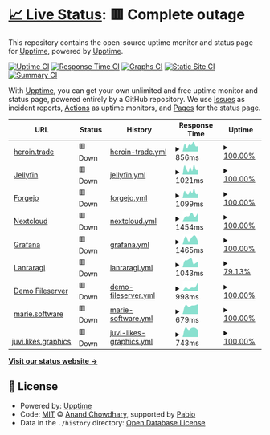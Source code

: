 # [📈 Live Status](https://status.heroin.trade): <!--live status--> **🟥 Complete outage**

This repository contains the open-source uptime monitor and status page for [Upptime](https://upptime.js.org), powered by [Upptime](https://github.com/upptime/upptime).

[![Uptime CI](https://github.com/xqtc161/status-heroin-trade/workflows/Uptime%20CI/badge.svg)](https://github.com/xqtc161/status-heroin-trade/actions?query=workflow%3A%22Uptime+CI%22)
[![Response Time CI](https://github.com/xqtc161/status-heroin-trade/workflows/Response%20Time%20CI/badge.svg)](https://github.com/xqtc161/status-heroin-trade/actions?query=workflow%3A%22Response+Time+CI%22)
[![Graphs CI](https://github.com/xqtc161/status-heroin-trade/workflows/Graphs%20CI/badge.svg)](https://github.com/xqtc161/status-heroin-trade/actions?query=workflow%3A%22Graphs+CI%22)
[![Static Site CI](https://github.com/xqtc161/status-heroin-trade/workflows/Static%20Site%20CI/badge.svg)](https://github.com/xqtc161/status-heroin-trade/actions?query=workflow%3A%22Static+Site+CI%22)
[![Summary CI](https://github.com/xqtc161/status-heroin-trade/workflows/Summary%20CI/badge.svg)](https://github.com/xqtc161/status-heroin-trade/actions?query=workflow%3A%22Summary+CI%22)

With [Upptime](https://upptime.js.org), you can get your own unlimited and free uptime monitor and status page, powered entirely by a GitHub repository. We use [Issues](https://github.com/upptime/upptime/issues) as incident reports, [Actions](https://github.com/xqtc161/status-heroin-trade/actions) as uptime monitors, and [Pages](https://status.heroin.trade) for the status page.

<!--start: status pages-->
<!-- This summary is generated by Upptime (https://github.com/upptime/upptime) -->
<!-- Do not edit this manually, your changes will be overwritten -->
<!-- prettier-ignore -->
| URL | Status | History | Response Time | Uptime |
| --- | ------ | ------- | ------------- | ------ |
| <img alt="" src="https://icons.duckduckgo.com/ip3/heroin.trade.ico" height="13"> [heroin.trade](https://heroin.trade) | 🟥 Down | [heroin-trade.yml](https://github.com/xqtc161/status-heroin-trade/commits/HEAD/history/heroin-trade.yml) | <details><summary><img alt="Response time graph" src="./graphs/heroin-trade/response-time-week.png" height="20"> 856ms</summary><br><a href="https://status.heroin.trade/history/heroin-trade"><img alt="Response time 856" src="https://img.shields.io/endpoint?url=https%3A%2F%2Fraw.githubusercontent.com%2Fxqtc161%2Fstatus-heroin-trade%2FHEAD%2Fapi%2Fheroin-trade%2Fresponse-time.json"></a><br><a href="https://status.heroin.trade/history/heroin-trade"><img alt="24-hour response time 856" src="https://img.shields.io/endpoint?url=https%3A%2F%2Fraw.githubusercontent.com%2Fxqtc161%2Fstatus-heroin-trade%2FHEAD%2Fapi%2Fheroin-trade%2Fresponse-time-day.json"></a><br><a href="https://status.heroin.trade/history/heroin-trade"><img alt="7-day response time 856" src="https://img.shields.io/endpoint?url=https%3A%2F%2Fraw.githubusercontent.com%2Fxqtc161%2Fstatus-heroin-trade%2FHEAD%2Fapi%2Fheroin-trade%2Fresponse-time-week.json"></a><br><a href="https://status.heroin.trade/history/heroin-trade"><img alt="30-day response time 856" src="https://img.shields.io/endpoint?url=https%3A%2F%2Fraw.githubusercontent.com%2Fxqtc161%2Fstatus-heroin-trade%2FHEAD%2Fapi%2Fheroin-trade%2Fresponse-time-month.json"></a><br><a href="https://status.heroin.trade/history/heroin-trade"><img alt="1-year response time 856" src="https://img.shields.io/endpoint?url=https%3A%2F%2Fraw.githubusercontent.com%2Fxqtc161%2Fstatus-heroin-trade%2FHEAD%2Fapi%2Fheroin-trade%2Fresponse-time-year.json"></a></details> | <details><summary><a href="https://status.heroin.trade/history/heroin-trade">100.00%</a></summary><a href="https://status.heroin.trade/history/heroin-trade"><img alt="All-time uptime 100.00%" src="https://img.shields.io/endpoint?url=https%3A%2F%2Fraw.githubusercontent.com%2Fxqtc161%2Fstatus-heroin-trade%2FHEAD%2Fapi%2Fheroin-trade%2Fuptime.json"></a><br><a href="https://status.heroin.trade/history/heroin-trade"><img alt="24-hour uptime 100.00%" src="https://img.shields.io/endpoint?url=https%3A%2F%2Fraw.githubusercontent.com%2Fxqtc161%2Fstatus-heroin-trade%2FHEAD%2Fapi%2Fheroin-trade%2Fuptime-day.json"></a><br><a href="https://status.heroin.trade/history/heroin-trade"><img alt="7-day uptime 100.00%" src="https://img.shields.io/endpoint?url=https%3A%2F%2Fraw.githubusercontent.com%2Fxqtc161%2Fstatus-heroin-trade%2FHEAD%2Fapi%2Fheroin-trade%2Fuptime-week.json"></a><br><a href="https://status.heroin.trade/history/heroin-trade"><img alt="30-day uptime 100.00%" src="https://img.shields.io/endpoint?url=https%3A%2F%2Fraw.githubusercontent.com%2Fxqtc161%2Fstatus-heroin-trade%2FHEAD%2Fapi%2Fheroin-trade%2Fuptime-month.json"></a><br><a href="https://status.heroin.trade/history/heroin-trade"><img alt="1-year uptime 100.00%" src="https://img.shields.io/endpoint?url=https%3A%2F%2Fraw.githubusercontent.com%2Fxqtc161%2Fstatus-heroin-trade%2FHEAD%2Fapi%2Fheroin-trade%2Fuptime-year.json"></a></details>
| <img alt="" src="https://icons.duckduckgo.com/ip3/jellyfin.heroin.trade.ico" height="13"> [Jellyfin](https://jellyfin.heroin.trade) | 🟥 Down | [jellyfin.yml](https://github.com/xqtc161/status-heroin-trade/commits/HEAD/history/jellyfin.yml) | <details><summary><img alt="Response time graph" src="./graphs/jellyfin/response-time-week.png" height="20"> 1021ms</summary><br><a href="https://status.heroin.trade/history/jellyfin"><img alt="Response time 1021" src="https://img.shields.io/endpoint?url=https%3A%2F%2Fraw.githubusercontent.com%2Fxqtc161%2Fstatus-heroin-trade%2FHEAD%2Fapi%2Fjellyfin%2Fresponse-time.json"></a><br><a href="https://status.heroin.trade/history/jellyfin"><img alt="24-hour response time 1021" src="https://img.shields.io/endpoint?url=https%3A%2F%2Fraw.githubusercontent.com%2Fxqtc161%2Fstatus-heroin-trade%2FHEAD%2Fapi%2Fjellyfin%2Fresponse-time-day.json"></a><br><a href="https://status.heroin.trade/history/jellyfin"><img alt="7-day response time 1021" src="https://img.shields.io/endpoint?url=https%3A%2F%2Fraw.githubusercontent.com%2Fxqtc161%2Fstatus-heroin-trade%2FHEAD%2Fapi%2Fjellyfin%2Fresponse-time-week.json"></a><br><a href="https://status.heroin.trade/history/jellyfin"><img alt="30-day response time 1021" src="https://img.shields.io/endpoint?url=https%3A%2F%2Fraw.githubusercontent.com%2Fxqtc161%2Fstatus-heroin-trade%2FHEAD%2Fapi%2Fjellyfin%2Fresponse-time-month.json"></a><br><a href="https://status.heroin.trade/history/jellyfin"><img alt="1-year response time 1021" src="https://img.shields.io/endpoint?url=https%3A%2F%2Fraw.githubusercontent.com%2Fxqtc161%2Fstatus-heroin-trade%2FHEAD%2Fapi%2Fjellyfin%2Fresponse-time-year.json"></a></details> | <details><summary><a href="https://status.heroin.trade/history/jellyfin">100.00%</a></summary><a href="https://status.heroin.trade/history/jellyfin"><img alt="All-time uptime 100.00%" src="https://img.shields.io/endpoint?url=https%3A%2F%2Fraw.githubusercontent.com%2Fxqtc161%2Fstatus-heroin-trade%2FHEAD%2Fapi%2Fjellyfin%2Fuptime.json"></a><br><a href="https://status.heroin.trade/history/jellyfin"><img alt="24-hour uptime 100.00%" src="https://img.shields.io/endpoint?url=https%3A%2F%2Fraw.githubusercontent.com%2Fxqtc161%2Fstatus-heroin-trade%2FHEAD%2Fapi%2Fjellyfin%2Fuptime-day.json"></a><br><a href="https://status.heroin.trade/history/jellyfin"><img alt="7-day uptime 100.00%" src="https://img.shields.io/endpoint?url=https%3A%2F%2Fraw.githubusercontent.com%2Fxqtc161%2Fstatus-heroin-trade%2FHEAD%2Fapi%2Fjellyfin%2Fuptime-week.json"></a><br><a href="https://status.heroin.trade/history/jellyfin"><img alt="30-day uptime 100.00%" src="https://img.shields.io/endpoint?url=https%3A%2F%2Fraw.githubusercontent.com%2Fxqtc161%2Fstatus-heroin-trade%2FHEAD%2Fapi%2Fjellyfin%2Fuptime-month.json"></a><br><a href="https://status.heroin.trade/history/jellyfin"><img alt="1-year uptime 100.00%" src="https://img.shields.io/endpoint?url=https%3A%2F%2Fraw.githubusercontent.com%2Fxqtc161%2Fstatus-heroin-trade%2FHEAD%2Fapi%2Fjellyfin%2Fuptime-year.json"></a></details>
| <img alt="" src="https://icons.duckduckgo.com/ip3/git.heroin.trade.ico" height="13"> [Forgejo](https://git.heroin.trade) | 🟥 Down | [forgejo.yml](https://github.com/xqtc161/status-heroin-trade/commits/HEAD/history/forgejo.yml) | <details><summary><img alt="Response time graph" src="./graphs/forgejo/response-time-week.png" height="20"> 1099ms</summary><br><a href="https://status.heroin.trade/history/forgejo"><img alt="Response time 1099" src="https://img.shields.io/endpoint?url=https%3A%2F%2Fraw.githubusercontent.com%2Fxqtc161%2Fstatus-heroin-trade%2FHEAD%2Fapi%2Fforgejo%2Fresponse-time.json"></a><br><a href="https://status.heroin.trade/history/forgejo"><img alt="24-hour response time 1099" src="https://img.shields.io/endpoint?url=https%3A%2F%2Fraw.githubusercontent.com%2Fxqtc161%2Fstatus-heroin-trade%2FHEAD%2Fapi%2Fforgejo%2Fresponse-time-day.json"></a><br><a href="https://status.heroin.trade/history/forgejo"><img alt="7-day response time 1099" src="https://img.shields.io/endpoint?url=https%3A%2F%2Fraw.githubusercontent.com%2Fxqtc161%2Fstatus-heroin-trade%2FHEAD%2Fapi%2Fforgejo%2Fresponse-time-week.json"></a><br><a href="https://status.heroin.trade/history/forgejo"><img alt="30-day response time 1099" src="https://img.shields.io/endpoint?url=https%3A%2F%2Fraw.githubusercontent.com%2Fxqtc161%2Fstatus-heroin-trade%2FHEAD%2Fapi%2Fforgejo%2Fresponse-time-month.json"></a><br><a href="https://status.heroin.trade/history/forgejo"><img alt="1-year response time 1099" src="https://img.shields.io/endpoint?url=https%3A%2F%2Fraw.githubusercontent.com%2Fxqtc161%2Fstatus-heroin-trade%2FHEAD%2Fapi%2Fforgejo%2Fresponse-time-year.json"></a></details> | <details><summary><a href="https://status.heroin.trade/history/forgejo">100.00%</a></summary><a href="https://status.heroin.trade/history/forgejo"><img alt="All-time uptime 100.00%" src="https://img.shields.io/endpoint?url=https%3A%2F%2Fraw.githubusercontent.com%2Fxqtc161%2Fstatus-heroin-trade%2FHEAD%2Fapi%2Fforgejo%2Fuptime.json"></a><br><a href="https://status.heroin.trade/history/forgejo"><img alt="24-hour uptime 100.00%" src="https://img.shields.io/endpoint?url=https%3A%2F%2Fraw.githubusercontent.com%2Fxqtc161%2Fstatus-heroin-trade%2FHEAD%2Fapi%2Fforgejo%2Fuptime-day.json"></a><br><a href="https://status.heroin.trade/history/forgejo"><img alt="7-day uptime 100.00%" src="https://img.shields.io/endpoint?url=https%3A%2F%2Fraw.githubusercontent.com%2Fxqtc161%2Fstatus-heroin-trade%2FHEAD%2Fapi%2Fforgejo%2Fuptime-week.json"></a><br><a href="https://status.heroin.trade/history/forgejo"><img alt="30-day uptime 100.00%" src="https://img.shields.io/endpoint?url=https%3A%2F%2Fraw.githubusercontent.com%2Fxqtc161%2Fstatus-heroin-trade%2FHEAD%2Fapi%2Fforgejo%2Fuptime-month.json"></a><br><a href="https://status.heroin.trade/history/forgejo"><img alt="1-year uptime 100.00%" src="https://img.shields.io/endpoint?url=https%3A%2F%2Fraw.githubusercontent.com%2Fxqtc161%2Fstatus-heroin-trade%2FHEAD%2Fapi%2Fforgejo%2Fuptime-year.json"></a></details>
| <img alt="" src="https://icons.duckduckgo.com/ip3/cloud.heroin.trade.ico" height="13"> [Nextcloud](https://cloud.heroin.trade) | 🟥 Down | [nextcloud.yml](https://github.com/xqtc161/status-heroin-trade/commits/HEAD/history/nextcloud.yml) | <details><summary><img alt="Response time graph" src="./graphs/nextcloud/response-time-week.png" height="20"> 1454ms</summary><br><a href="https://status.heroin.trade/history/nextcloud"><img alt="Response time 1454" src="https://img.shields.io/endpoint?url=https%3A%2F%2Fraw.githubusercontent.com%2Fxqtc161%2Fstatus-heroin-trade%2FHEAD%2Fapi%2Fnextcloud%2Fresponse-time.json"></a><br><a href="https://status.heroin.trade/history/nextcloud"><img alt="24-hour response time 1454" src="https://img.shields.io/endpoint?url=https%3A%2F%2Fraw.githubusercontent.com%2Fxqtc161%2Fstatus-heroin-trade%2FHEAD%2Fapi%2Fnextcloud%2Fresponse-time-day.json"></a><br><a href="https://status.heroin.trade/history/nextcloud"><img alt="7-day response time 1454" src="https://img.shields.io/endpoint?url=https%3A%2F%2Fraw.githubusercontent.com%2Fxqtc161%2Fstatus-heroin-trade%2FHEAD%2Fapi%2Fnextcloud%2Fresponse-time-week.json"></a><br><a href="https://status.heroin.trade/history/nextcloud"><img alt="30-day response time 1454" src="https://img.shields.io/endpoint?url=https%3A%2F%2Fraw.githubusercontent.com%2Fxqtc161%2Fstatus-heroin-trade%2FHEAD%2Fapi%2Fnextcloud%2Fresponse-time-month.json"></a><br><a href="https://status.heroin.trade/history/nextcloud"><img alt="1-year response time 1454" src="https://img.shields.io/endpoint?url=https%3A%2F%2Fraw.githubusercontent.com%2Fxqtc161%2Fstatus-heroin-trade%2FHEAD%2Fapi%2Fnextcloud%2Fresponse-time-year.json"></a></details> | <details><summary><a href="https://status.heroin.trade/history/nextcloud">100.00%</a></summary><a href="https://status.heroin.trade/history/nextcloud"><img alt="All-time uptime 100.00%" src="https://img.shields.io/endpoint?url=https%3A%2F%2Fraw.githubusercontent.com%2Fxqtc161%2Fstatus-heroin-trade%2FHEAD%2Fapi%2Fnextcloud%2Fuptime.json"></a><br><a href="https://status.heroin.trade/history/nextcloud"><img alt="24-hour uptime 100.00%" src="https://img.shields.io/endpoint?url=https%3A%2F%2Fraw.githubusercontent.com%2Fxqtc161%2Fstatus-heroin-trade%2FHEAD%2Fapi%2Fnextcloud%2Fuptime-day.json"></a><br><a href="https://status.heroin.trade/history/nextcloud"><img alt="7-day uptime 100.00%" src="https://img.shields.io/endpoint?url=https%3A%2F%2Fraw.githubusercontent.com%2Fxqtc161%2Fstatus-heroin-trade%2FHEAD%2Fapi%2Fnextcloud%2Fuptime-week.json"></a><br><a href="https://status.heroin.trade/history/nextcloud"><img alt="30-day uptime 100.00%" src="https://img.shields.io/endpoint?url=https%3A%2F%2Fraw.githubusercontent.com%2Fxqtc161%2Fstatus-heroin-trade%2FHEAD%2Fapi%2Fnextcloud%2Fuptime-month.json"></a><br><a href="https://status.heroin.trade/history/nextcloud"><img alt="1-year uptime 100.00%" src="https://img.shields.io/endpoint?url=https%3A%2F%2Fraw.githubusercontent.com%2Fxqtc161%2Fstatus-heroin-trade%2FHEAD%2Fapi%2Fnextcloud%2Fuptime-year.json"></a></details>
| <img alt="" src="https://icons.duckduckgo.com/ip3/grafana.heroin.trade.ico" height="13"> [Grafana](https://grafana.heroin.trade) | 🟥 Down | [grafana.yml](https://github.com/xqtc161/status-heroin-trade/commits/HEAD/history/grafana.yml) | <details><summary><img alt="Response time graph" src="./graphs/grafana/response-time-week.png" height="20"> 1465ms</summary><br><a href="https://status.heroin.trade/history/grafana"><img alt="Response time 1465" src="https://img.shields.io/endpoint?url=https%3A%2F%2Fraw.githubusercontent.com%2Fxqtc161%2Fstatus-heroin-trade%2FHEAD%2Fapi%2Fgrafana%2Fresponse-time.json"></a><br><a href="https://status.heroin.trade/history/grafana"><img alt="24-hour response time 1465" src="https://img.shields.io/endpoint?url=https%3A%2F%2Fraw.githubusercontent.com%2Fxqtc161%2Fstatus-heroin-trade%2FHEAD%2Fapi%2Fgrafana%2Fresponse-time-day.json"></a><br><a href="https://status.heroin.trade/history/grafana"><img alt="7-day response time 1465" src="https://img.shields.io/endpoint?url=https%3A%2F%2Fraw.githubusercontent.com%2Fxqtc161%2Fstatus-heroin-trade%2FHEAD%2Fapi%2Fgrafana%2Fresponse-time-week.json"></a><br><a href="https://status.heroin.trade/history/grafana"><img alt="30-day response time 1465" src="https://img.shields.io/endpoint?url=https%3A%2F%2Fraw.githubusercontent.com%2Fxqtc161%2Fstatus-heroin-trade%2FHEAD%2Fapi%2Fgrafana%2Fresponse-time-month.json"></a><br><a href="https://status.heroin.trade/history/grafana"><img alt="1-year response time 1465" src="https://img.shields.io/endpoint?url=https%3A%2F%2Fraw.githubusercontent.com%2Fxqtc161%2Fstatus-heroin-trade%2FHEAD%2Fapi%2Fgrafana%2Fresponse-time-year.json"></a></details> | <details><summary><a href="https://status.heroin.trade/history/grafana">100.00%</a></summary><a href="https://status.heroin.trade/history/grafana"><img alt="All-time uptime 100.00%" src="https://img.shields.io/endpoint?url=https%3A%2F%2Fraw.githubusercontent.com%2Fxqtc161%2Fstatus-heroin-trade%2FHEAD%2Fapi%2Fgrafana%2Fuptime.json"></a><br><a href="https://status.heroin.trade/history/grafana"><img alt="24-hour uptime 100.00%" src="https://img.shields.io/endpoint?url=https%3A%2F%2Fraw.githubusercontent.com%2Fxqtc161%2Fstatus-heroin-trade%2FHEAD%2Fapi%2Fgrafana%2Fuptime-day.json"></a><br><a href="https://status.heroin.trade/history/grafana"><img alt="7-day uptime 100.00%" src="https://img.shields.io/endpoint?url=https%3A%2F%2Fraw.githubusercontent.com%2Fxqtc161%2Fstatus-heroin-trade%2FHEAD%2Fapi%2Fgrafana%2Fuptime-week.json"></a><br><a href="https://status.heroin.trade/history/grafana"><img alt="30-day uptime 100.00%" src="https://img.shields.io/endpoint?url=https%3A%2F%2Fraw.githubusercontent.com%2Fxqtc161%2Fstatus-heroin-trade%2FHEAD%2Fapi%2Fgrafana%2Fuptime-month.json"></a><br><a href="https://status.heroin.trade/history/grafana"><img alt="1-year uptime 100.00%" src="https://img.shields.io/endpoint?url=https%3A%2F%2Fraw.githubusercontent.com%2Fxqtc161%2Fstatus-heroin-trade%2FHEAD%2Fapi%2Fgrafana%2Fuptime-year.json"></a></details>
| <img alt="" src="https://icons.duckduckgo.com/ip3/calibre.heroin.trade.ico" height="13"> [Lanraragi](https://calibre.heroin.trade) | 🟥 Down | [lanraragi.yml](https://github.com/xqtc161/status-heroin-trade/commits/HEAD/history/lanraragi.yml) | <details><summary><img alt="Response time graph" src="./graphs/lanraragi/response-time-week.png" height="20"> 1043ms</summary><br><a href="https://status.heroin.trade/history/lanraragi"><img alt="Response time 1043" src="https://img.shields.io/endpoint?url=https%3A%2F%2Fraw.githubusercontent.com%2Fxqtc161%2Fstatus-heroin-trade%2FHEAD%2Fapi%2Flanraragi%2Fresponse-time.json"></a><br><a href="https://status.heroin.trade/history/lanraragi"><img alt="24-hour response time 1043" src="https://img.shields.io/endpoint?url=https%3A%2F%2Fraw.githubusercontent.com%2Fxqtc161%2Fstatus-heroin-trade%2FHEAD%2Fapi%2Flanraragi%2Fresponse-time-day.json"></a><br><a href="https://status.heroin.trade/history/lanraragi"><img alt="7-day response time 1043" src="https://img.shields.io/endpoint?url=https%3A%2F%2Fraw.githubusercontent.com%2Fxqtc161%2Fstatus-heroin-trade%2FHEAD%2Fapi%2Flanraragi%2Fresponse-time-week.json"></a><br><a href="https://status.heroin.trade/history/lanraragi"><img alt="30-day response time 1043" src="https://img.shields.io/endpoint?url=https%3A%2F%2Fraw.githubusercontent.com%2Fxqtc161%2Fstatus-heroin-trade%2FHEAD%2Fapi%2Flanraragi%2Fresponse-time-month.json"></a><br><a href="https://status.heroin.trade/history/lanraragi"><img alt="1-year response time 1043" src="https://img.shields.io/endpoint?url=https%3A%2F%2Fraw.githubusercontent.com%2Fxqtc161%2Fstatus-heroin-trade%2FHEAD%2Fapi%2Flanraragi%2Fresponse-time-year.json"></a></details> | <details><summary><a href="https://status.heroin.trade/history/lanraragi">79.13%</a></summary><a href="https://status.heroin.trade/history/lanraragi"><img alt="All-time uptime 79.13%" src="https://img.shields.io/endpoint?url=https%3A%2F%2Fraw.githubusercontent.com%2Fxqtc161%2Fstatus-heroin-trade%2FHEAD%2Fapi%2Flanraragi%2Fuptime.json"></a><br><a href="https://status.heroin.trade/history/lanraragi"><img alt="24-hour uptime 79.13%" src="https://img.shields.io/endpoint?url=https%3A%2F%2Fraw.githubusercontent.com%2Fxqtc161%2Fstatus-heroin-trade%2FHEAD%2Fapi%2Flanraragi%2Fuptime-day.json"></a><br><a href="https://status.heroin.trade/history/lanraragi"><img alt="7-day uptime 79.13%" src="https://img.shields.io/endpoint?url=https%3A%2F%2Fraw.githubusercontent.com%2Fxqtc161%2Fstatus-heroin-trade%2FHEAD%2Fapi%2Flanraragi%2Fuptime-week.json"></a><br><a href="https://status.heroin.trade/history/lanraragi"><img alt="30-day uptime 79.13%" src="https://img.shields.io/endpoint?url=https%3A%2F%2Fraw.githubusercontent.com%2Fxqtc161%2Fstatus-heroin-trade%2FHEAD%2Fapi%2Flanraragi%2Fuptime-month.json"></a><br><a href="https://status.heroin.trade/history/lanraragi"><img alt="1-year uptime 79.13%" src="https://img.shields.io/endpoint?url=https%3A%2F%2Fraw.githubusercontent.com%2Fxqtc161%2Fstatus-heroin-trade%2FHEAD%2Fapi%2Flanraragi%2Fuptime-year.json"></a></details>
| <img alt="" src="https://icons.duckduckgo.com/ip3/demos.heroin.trade.ico" height="13"> [Demo Fileserver](https://demos.heroin.trade) | 🟥 Down | [demo-fileserver.yml](https://github.com/xqtc161/status-heroin-trade/commits/HEAD/history/demo-fileserver.yml) | <details><summary><img alt="Response time graph" src="./graphs/demo-fileserver/response-time-week.png" height="20"> 998ms</summary><br><a href="https://status.heroin.trade/history/demo-fileserver"><img alt="Response time 998" src="https://img.shields.io/endpoint?url=https%3A%2F%2Fraw.githubusercontent.com%2Fxqtc161%2Fstatus-heroin-trade%2FHEAD%2Fapi%2Fdemo-fileserver%2Fresponse-time.json"></a><br><a href="https://status.heroin.trade/history/demo-fileserver"><img alt="24-hour response time 998" src="https://img.shields.io/endpoint?url=https%3A%2F%2Fraw.githubusercontent.com%2Fxqtc161%2Fstatus-heroin-trade%2FHEAD%2Fapi%2Fdemo-fileserver%2Fresponse-time-day.json"></a><br><a href="https://status.heroin.trade/history/demo-fileserver"><img alt="7-day response time 998" src="https://img.shields.io/endpoint?url=https%3A%2F%2Fraw.githubusercontent.com%2Fxqtc161%2Fstatus-heroin-trade%2FHEAD%2Fapi%2Fdemo-fileserver%2Fresponse-time-week.json"></a><br><a href="https://status.heroin.trade/history/demo-fileserver"><img alt="30-day response time 998" src="https://img.shields.io/endpoint?url=https%3A%2F%2Fraw.githubusercontent.com%2Fxqtc161%2Fstatus-heroin-trade%2FHEAD%2Fapi%2Fdemo-fileserver%2Fresponse-time-month.json"></a><br><a href="https://status.heroin.trade/history/demo-fileserver"><img alt="1-year response time 998" src="https://img.shields.io/endpoint?url=https%3A%2F%2Fraw.githubusercontent.com%2Fxqtc161%2Fstatus-heroin-trade%2FHEAD%2Fapi%2Fdemo-fileserver%2Fresponse-time-year.json"></a></details> | <details><summary><a href="https://status.heroin.trade/history/demo-fileserver">100.00%</a></summary><a href="https://status.heroin.trade/history/demo-fileserver"><img alt="All-time uptime 100.00%" src="https://img.shields.io/endpoint?url=https%3A%2F%2Fraw.githubusercontent.com%2Fxqtc161%2Fstatus-heroin-trade%2FHEAD%2Fapi%2Fdemo-fileserver%2Fuptime.json"></a><br><a href="https://status.heroin.trade/history/demo-fileserver"><img alt="24-hour uptime 100.00%" src="https://img.shields.io/endpoint?url=https%3A%2F%2Fraw.githubusercontent.com%2Fxqtc161%2Fstatus-heroin-trade%2FHEAD%2Fapi%2Fdemo-fileserver%2Fuptime-day.json"></a><br><a href="https://status.heroin.trade/history/demo-fileserver"><img alt="7-day uptime 100.00%" src="https://img.shields.io/endpoint?url=https%3A%2F%2Fraw.githubusercontent.com%2Fxqtc161%2Fstatus-heroin-trade%2FHEAD%2Fapi%2Fdemo-fileserver%2Fuptime-week.json"></a><br><a href="https://status.heroin.trade/history/demo-fileserver"><img alt="30-day uptime 100.00%" src="https://img.shields.io/endpoint?url=https%3A%2F%2Fraw.githubusercontent.com%2Fxqtc161%2Fstatus-heroin-trade%2FHEAD%2Fapi%2Fdemo-fileserver%2Fuptime-month.json"></a><br><a href="https://status.heroin.trade/history/demo-fileserver"><img alt="1-year uptime 100.00%" src="https://img.shields.io/endpoint?url=https%3A%2F%2Fraw.githubusercontent.com%2Fxqtc161%2Fstatus-heroin-trade%2FHEAD%2Fapi%2Fdemo-fileserver%2Fuptime-year.json"></a></details>
| <img alt="" src="https://icons.duckduckgo.com/ip3/marie.software.ico" height="13"> [marie.software](https://marie.software) | 🟥 Down | [marie-software.yml](https://github.com/xqtc161/status-heroin-trade/commits/HEAD/history/marie-software.yml) | <details><summary><img alt="Response time graph" src="./graphs/marie-software/response-time-week.png" height="20"> 679ms</summary><br><a href="https://status.heroin.trade/history/marie-software"><img alt="Response time 679" src="https://img.shields.io/endpoint?url=https%3A%2F%2Fraw.githubusercontent.com%2Fxqtc161%2Fstatus-heroin-trade%2FHEAD%2Fapi%2Fmarie-software%2Fresponse-time.json"></a><br><a href="https://status.heroin.trade/history/marie-software"><img alt="24-hour response time 679" src="https://img.shields.io/endpoint?url=https%3A%2F%2Fraw.githubusercontent.com%2Fxqtc161%2Fstatus-heroin-trade%2FHEAD%2Fapi%2Fmarie-software%2Fresponse-time-day.json"></a><br><a href="https://status.heroin.trade/history/marie-software"><img alt="7-day response time 679" src="https://img.shields.io/endpoint?url=https%3A%2F%2Fraw.githubusercontent.com%2Fxqtc161%2Fstatus-heroin-trade%2FHEAD%2Fapi%2Fmarie-software%2Fresponse-time-week.json"></a><br><a href="https://status.heroin.trade/history/marie-software"><img alt="30-day response time 679" src="https://img.shields.io/endpoint?url=https%3A%2F%2Fraw.githubusercontent.com%2Fxqtc161%2Fstatus-heroin-trade%2FHEAD%2Fapi%2Fmarie-software%2Fresponse-time-month.json"></a><br><a href="https://status.heroin.trade/history/marie-software"><img alt="1-year response time 679" src="https://img.shields.io/endpoint?url=https%3A%2F%2Fraw.githubusercontent.com%2Fxqtc161%2Fstatus-heroin-trade%2FHEAD%2Fapi%2Fmarie-software%2Fresponse-time-year.json"></a></details> | <details><summary><a href="https://status.heroin.trade/history/marie-software">100.00%</a></summary><a href="https://status.heroin.trade/history/marie-software"><img alt="All-time uptime 100.00%" src="https://img.shields.io/endpoint?url=https%3A%2F%2Fraw.githubusercontent.com%2Fxqtc161%2Fstatus-heroin-trade%2FHEAD%2Fapi%2Fmarie-software%2Fuptime.json"></a><br><a href="https://status.heroin.trade/history/marie-software"><img alt="24-hour uptime 100.00%" src="https://img.shields.io/endpoint?url=https%3A%2F%2Fraw.githubusercontent.com%2Fxqtc161%2Fstatus-heroin-trade%2FHEAD%2Fapi%2Fmarie-software%2Fuptime-day.json"></a><br><a href="https://status.heroin.trade/history/marie-software"><img alt="7-day uptime 100.00%" src="https://img.shields.io/endpoint?url=https%3A%2F%2Fraw.githubusercontent.com%2Fxqtc161%2Fstatus-heroin-trade%2FHEAD%2Fapi%2Fmarie-software%2Fuptime-week.json"></a><br><a href="https://status.heroin.trade/history/marie-software"><img alt="30-day uptime 100.00%" src="https://img.shields.io/endpoint?url=https%3A%2F%2Fraw.githubusercontent.com%2Fxqtc161%2Fstatus-heroin-trade%2FHEAD%2Fapi%2Fmarie-software%2Fuptime-month.json"></a><br><a href="https://status.heroin.trade/history/marie-software"><img alt="1-year uptime 100.00%" src="https://img.shields.io/endpoint?url=https%3A%2F%2Fraw.githubusercontent.com%2Fxqtc161%2Fstatus-heroin-trade%2FHEAD%2Fapi%2Fmarie-software%2Fuptime-year.json"></a></details>
| <img alt="" src="https://icons.duckduckgo.com/ip3/juvi.likes.graphics.ico" height="13"> [juvi.likes.graphics](https://juvi.likes.graphics) | 🟥 Down | [juvi-likes-graphics.yml](https://github.com/xqtc161/status-heroin-trade/commits/HEAD/history/juvi-likes-graphics.yml) | <details><summary><img alt="Response time graph" src="./graphs/juvi-likes-graphics/response-time-week.png" height="20"> 743ms</summary><br><a href="https://status.heroin.trade/history/juvi-likes-graphics"><img alt="Response time 743" src="https://img.shields.io/endpoint?url=https%3A%2F%2Fraw.githubusercontent.com%2Fxqtc161%2Fstatus-heroin-trade%2FHEAD%2Fapi%2Fjuvi-likes-graphics%2Fresponse-time.json"></a><br><a href="https://status.heroin.trade/history/juvi-likes-graphics"><img alt="24-hour response time 743" src="https://img.shields.io/endpoint?url=https%3A%2F%2Fraw.githubusercontent.com%2Fxqtc161%2Fstatus-heroin-trade%2FHEAD%2Fapi%2Fjuvi-likes-graphics%2Fresponse-time-day.json"></a><br><a href="https://status.heroin.trade/history/juvi-likes-graphics"><img alt="7-day response time 743" src="https://img.shields.io/endpoint?url=https%3A%2F%2Fraw.githubusercontent.com%2Fxqtc161%2Fstatus-heroin-trade%2FHEAD%2Fapi%2Fjuvi-likes-graphics%2Fresponse-time-week.json"></a><br><a href="https://status.heroin.trade/history/juvi-likes-graphics"><img alt="30-day response time 743" src="https://img.shields.io/endpoint?url=https%3A%2F%2Fraw.githubusercontent.com%2Fxqtc161%2Fstatus-heroin-trade%2FHEAD%2Fapi%2Fjuvi-likes-graphics%2Fresponse-time-month.json"></a><br><a href="https://status.heroin.trade/history/juvi-likes-graphics"><img alt="1-year response time 743" src="https://img.shields.io/endpoint?url=https%3A%2F%2Fraw.githubusercontent.com%2Fxqtc161%2Fstatus-heroin-trade%2FHEAD%2Fapi%2Fjuvi-likes-graphics%2Fresponse-time-year.json"></a></details> | <details><summary><a href="https://status.heroin.trade/history/juvi-likes-graphics">100.00%</a></summary><a href="https://status.heroin.trade/history/juvi-likes-graphics"><img alt="All-time uptime 100.00%" src="https://img.shields.io/endpoint?url=https%3A%2F%2Fraw.githubusercontent.com%2Fxqtc161%2Fstatus-heroin-trade%2FHEAD%2Fapi%2Fjuvi-likes-graphics%2Fuptime.json"></a><br><a href="https://status.heroin.trade/history/juvi-likes-graphics"><img alt="24-hour uptime 100.00%" src="https://img.shields.io/endpoint?url=https%3A%2F%2Fraw.githubusercontent.com%2Fxqtc161%2Fstatus-heroin-trade%2FHEAD%2Fapi%2Fjuvi-likes-graphics%2Fuptime-day.json"></a><br><a href="https://status.heroin.trade/history/juvi-likes-graphics"><img alt="7-day uptime 100.00%" src="https://img.shields.io/endpoint?url=https%3A%2F%2Fraw.githubusercontent.com%2Fxqtc161%2Fstatus-heroin-trade%2FHEAD%2Fapi%2Fjuvi-likes-graphics%2Fuptime-week.json"></a><br><a href="https://status.heroin.trade/history/juvi-likes-graphics"><img alt="30-day uptime 100.00%" src="https://img.shields.io/endpoint?url=https%3A%2F%2Fraw.githubusercontent.com%2Fxqtc161%2Fstatus-heroin-trade%2FHEAD%2Fapi%2Fjuvi-likes-graphics%2Fuptime-month.json"></a><br><a href="https://status.heroin.trade/history/juvi-likes-graphics"><img alt="1-year uptime 100.00%" src="https://img.shields.io/endpoint?url=https%3A%2F%2Fraw.githubusercontent.com%2Fxqtc161%2Fstatus-heroin-trade%2FHEAD%2Fapi%2Fjuvi-likes-graphics%2Fuptime-year.json"></a></details>

<!--end: status pages-->

[**Visit our status website →**](https://status.heroin.trade)

## 📄 License

- Powered by: [Upptime](https://github.com/upptime/upptime)
- Code: [MIT](./LICENSE) © [Anand Chowdhary](https://anandchowdhary.com), supported by [Pabio](https://pabio.com)
- Data in the `./history` directory: [Open Database License](https://opendatacommons.org/licenses/odbl/1-0/)
